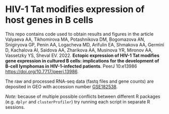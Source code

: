 # HIV-1 Tat modifies expression of host genes in B cells

This repo contains code used to obtain results and figures in the article Valyaeva AA, Tikhomirova MA, Potashnikova DM, Bogomazova AN, Snigiryova GP, Penin AA, Logacheva MD, Arifulin EA, Shmakova AA, Germini D, Kachalova AI, Saidova AA, Zharikova AA, Musinova YR, Mironov AA, Vassetzky YS, Sheval EV. 2022. **Ectopic expression of HIV-1 Tat modifies gene expression in cultured B cells: implications for the development of B-cell lymphomas in HIV-1-infected patients**. PeerJ 10:e13986 https://doi.org/10.7717/peerj.13986.

The raw and processed RNA-seq data (fastq files and gene counts) are deposited in GEO with accession number [GSE182538](https://www.ncbi.nlm.nih.gov/geo/query/acc.cgi?acc=GSE182538).

*Note:* because of multiple possible conflicts between different R packages (e.g. `dplyr` and `clusterProfiler`) try running each script in separate R sessions.
